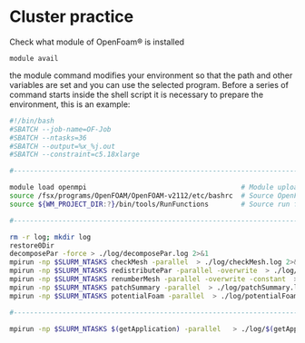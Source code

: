 # Cluster practice

Check what module of OpenFoam® is installed
```console
module avail
```
the module command modifies your environment so that the path and other
variables are set and you can use the selected program. Before a series
of command starts inside the shell script it is necessary to prepare the
environment, this is an example:
```bash
#!/bin/bash
#SBATCH --job-name=OF-Job
#SBATCH --ntasks=36
#SBATCH --output=%x_%j.out
#SBATCH --constraint=c5.18xlarge

#------------------------------------------------------------------------------

module load openmpi                                      # Module upload
source /fsx/programs/OpenFOAM/OpenFOAM-v2112/etc/bashrc  # Source OpenFOAM bashrc command
source ${WM_PROJECT_DIR:?}/bin/tools/RunFunctions        # Source run functions

#------------------------------------------------------------------------------

rm -r log; mkdir log
restore0Dir
decomposePar -force > ./log/decomposePar.log 2>&1
mpirun -np $SLURM_NTASKS checkMesh -parallel  > ./log/checkMesh.log 2>&1
mpirun -np $SLURM_NTASKS redistributePar -parallel -overwrite  > ./log/redistributePar.log 2>&1
mpirun -np $SLURM_NTASKS renumberMesh -parallel -overwrite -constant  > ./log/renumberMesh.log 2>&1
mpirun -np $SLURM_NTASKS patchSummary -parallel  > ./log/patchSummary.log 2>&1
mpirun -np $SLURM_NTASKS potentialFoam -parallel  > ./log/potentialFoam.log 2>&1

#------------------------------------------------------------------------------

mpirun -np $SLURM_NTASKS $(getApplication) -parallel   > ./log/$(getApplication).log 2>&1
```